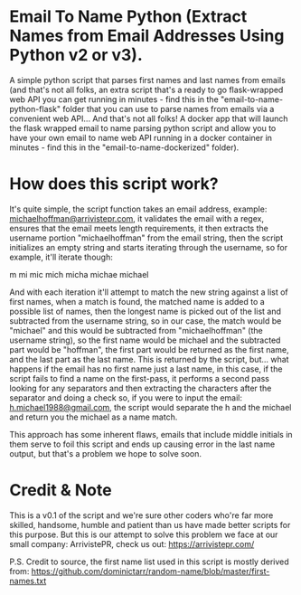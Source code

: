 # Email To Name Python (Extract Names from Email Addresses Using Python v2 or v3).
A simple python script that parses first names and last names from emails (and that's not all folks, an extra script that's a ready to go flask-wrapped web API you can get running in minutes - find this in the "email-to-name-python-flask" folder that you can use to parse names from emails via a convenient web API... And that's not all folks! A docker app that will launch the flask wrapped email to name parsing python script and allow you to have your own email to name web API running in a docker container in minutes - find this in the "email-to-name-dockerized" folder).

# How does this script work?
It's quite simple, the script function takes an email address, example: michaelhoffman@arrivistepr.com, it validates the email with a regex, ensures that the email meets length requirements, it then extracts the username portion "michaelhoffman" from the email string, then the script initializes an empty string and starts iterating through the username, so for example, it'll iterate though:

m
mi
mic
mich
micha
michae
michael

And with each iteration it'll attempt to match the new string against a list of first names, when a match is found, the matched name is added to a possible list of names, then the longest name is picked out of the list and subtracted from the username string, so in our case, the match would be "michael" and this would be subtracted from "michaelhoffman" (the username string), so the first name would be michael and the subtracted part would be "hoffman", the first part would be returned as the first name, and the last part as the last name. This is returned by the script, but... what happens if the email has no first name just a last name, in this case, if the script fails to find a name on the first-pass, it performs a second pass looking for any separators and then extracting the characters after the separator and doing a check so, if you were to input the email: h.michael1988@gmail.com, the script would separate the h and the michael and return you the michael as a name match.

This approach has some inherent flaws, emails that include middle initials in them serve to foil this script and ends up causing error in the last name output, but that's a problem we hope to solve soon.


# Credit & Note
This is a v0.1 of the script and we're sure other coders who're far more skilled, handsome, humble and patient than us have made better scripts for this purpose. But this is our attempt to solve this problem we face at our small company: ArrivistePR, check us out: https://arrivistepr.com/

P.S. Credit to source, the first name list used in this script is mostly derived from: https://github.com/dominictarr/random-name/blob/master/first-names.txt 
